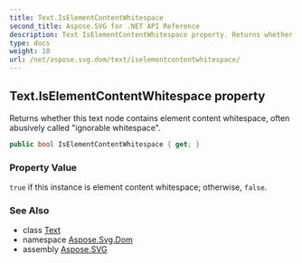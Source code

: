 ```yaml
---
title: Text.IsElementContentWhitespace
second_title: Aspose.SVG for .NET API Reference
description: Text IsElementContentWhitespace property. Returns whether this text node contains element content whitespace often abusively called ignorable whitespace
type: docs
weight: 10
url: /net/aspose.svg.dom/text/iselementcontentwhitespace/
---
```

## Text.IsElementContentWhitespace property

Returns whether this text node contains element content whitespace, often abusively called "ignorable whitespace".

```csharp
public bool IsElementContentWhitespace { get; }
```

### Property Value

`true` if this instance is element content whitespace; otherwise, `false`.

### See Also

* class [Text](../)
* namespace [Aspose.Svg.Dom](../../../aspose.svg.dom/)
* assembly [Aspose.SVG](../../../)
